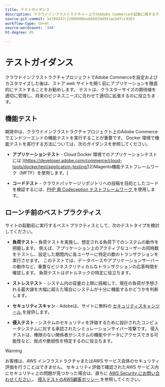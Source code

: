 ```yaml
---
title: テストガイダンス
description: クラウドインフラストラクチャー上でのAdobe Commerceの起動に関するテストタイプとベストプラクティスについて説明します。
source-git-commit: 1e789247c12009908eabb6039d951acbdfcc9263
workflow-type: tm+mt
source-wordcount: '348'
ht-degree: 0%

---
```


# テストガイダンス

クラウドインフラストラクチャプロジェクトでAdobe Commerceを設定およびカスタマイズした後は、ストア web サイトを開く前にアプリケーションを徹底的にテストすることをお勧めします。 テストは、クラスターサイズの期待値を適切に管理し、将来のビジネスニーズに合わせて適切に拡張するのに役立ちます。

## 機能テスト

開発中は、クラウドインフラストラクチャプロジェクト上のAdobe Commerceでエンドツーエンドの機能テストを実行することが重要です。 Docker 環境で機能テストを実行する方法については、次のガイダンスを参照してください。

- **アプリケーションテスト** - Cloud Docker 環境でのアプリケーションテストには ](https://developer.adobe.com/commerce/cloud-tools/docker/test/application-testing/)2}Magento機能テストフレームワーク（MFTF）を使用します。[

- **コードテスト** - クラウドパッケージリポジトリへの投稿を目的としたコードを検証するには、[PHP 用 Codeception テストフレームワーク ](https://developer.adobe.com/commerce/cloud-tools/docker/test/code-testing/) を使用します。

## ローンチ前のベストプラクティス

サイトの起動前に実行するベストプラクティスとして、次のテストタイプを検討してください。

- **負荷テスト** – 負荷テストを実施し、想定される負荷下でのシステムの動作を把握します。 例えば、アプリケーション上のアクティブなユーザーの同時数をテストし、設定した期間内に各ユーザーに特定の数のトランザクションを実行させます。 このテストでは、データベースやアプリケーションサーバーの動作など、重要なビジネスクリティカルなトランザクションの応答時間を確認します。 負荷テストはボトルネックの特定に役立ちます。

- **ストレステスト** - システム内の容量の上限に挑戦して、現在の負荷が予想される最大値を大幅に超えた場合にシステムが十分に機能するかどうかを判断します。

- **セキュリティスキャン** - Adobeは、サイトに無料の [ セキュリティスキャンツール ](../launch/overview.md#set-up-the-security-scan-tool) を提供します。

- **侵入テスト** - システムのセキュリティを評価するために設計されたコンピュータシステムに対する承認されたシミュレーションサイバー攻撃です。 侵入テストは、権限のない関係者がシステムの機能やデータにアクセスできる可能性など、弱点や脆弱性を特定するのに役立ちます。

>[!WARNING]
>
>お客様は、AWS インフラストラクチャまたはAWS サービス自体のセキュリティ評価を行うことはできません。 セキュリティ評価で確認されたAWS サービス内にセキュリティ上の問題が見つかった場合は、直ちに [AWS Security にお問い合わせください ](mailto:aws-security@amazon.com)。 [ 侵入テストのAWS顧客ポリシー ](https://aws.amazon.com/security/penetration-testing/) を参照してください。

